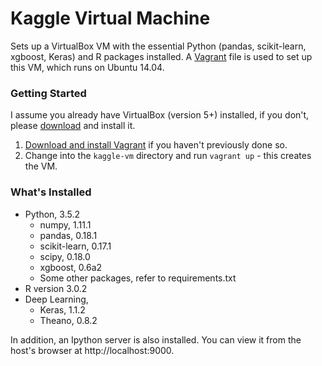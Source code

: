 Kaggle Virtual Machine
================================
Sets up a VirtualBox VM with the essential Python (pandas, scikit-learn, xgboost, Keras) and R packages installed.
A [Vagrant](https://www.vagrantup.com/) file is used to set up this VM, which runs on Ubuntu 14.04.

### Getting Started
I assume you already have VirtualBox (version 5+) installed, if you don't, please [download](https://www.virtualbox.org/wiki/Downloads) and install it.

1. [Download and install Vagrant](http://www.vagrantup.com/downloads.html) if you haven't previously done so.
2. Change into the `kaggle-vm` directory and run `vagrant up` - this creates the VM.

### What's Installed

- Python, 3.5.2
  - numpy, 1.11.1
  - pandas, 0.18.1
  - scikit-learn, 0.17.1
  - scipy, 0.18.0
  - xgboost, 0.6a2
  - Some other packages, refer to requirements.txt
- R version 3.0.2
- Deep Learning,
  - Keras, 1.1.2
  - Theano, 0.8.2

In addition, an Ipython server is also installed. You can view it from the host's browser at http://localhost:9000.
